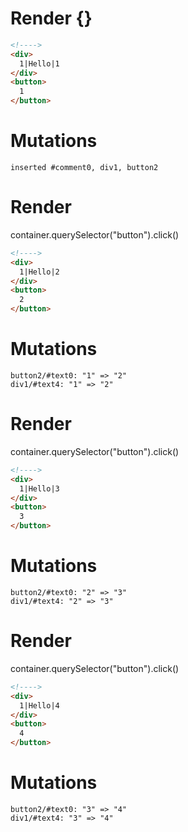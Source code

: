 # Render {}
```html
<!---->
<div>
  1|Hello|1
</div>
<button>
  1
</button>
```

# Mutations
```
inserted #comment0, div1, button2
```


# Render 
container.querySelector("button").click()

```html
<!---->
<div>
  1|Hello|2
</div>
<button>
  2
</button>
```

# Mutations
```
button2/#text0: "1" => "2"
div1/#text4: "1" => "2"
```


# Render 
container.querySelector("button").click()

```html
<!---->
<div>
  1|Hello|3
</div>
<button>
  3
</button>
```

# Mutations
```
button2/#text0: "2" => "3"
div1/#text4: "2" => "3"
```


# Render 
container.querySelector("button").click()

```html
<!---->
<div>
  1|Hello|4
</div>
<button>
  4
</button>
```

# Mutations
```
button2/#text0: "3" => "4"
div1/#text4: "3" => "4"
```